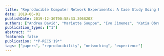 ```yaml
---
title: "Reproducible Computer Network Experiments: A Case Study Using Popper"
date: 2019-06-01
publishDate: 2019-12-30T00:58:33.306820Z
authors: ["Andrea David", "Mariette Souppe", "Ivo Jimenez", "Katia Obraczka", "Sam Mansfield", "Kerry Veenstra", "Carlos Maltzahn"]
publication_types: ["1"]
abstract: ""
featured: false
publication: "*P-RECS'19*"
tags: ["papers", "reproducibility", "networking", "experience"]
---
```


